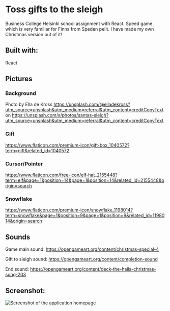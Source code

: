# Toss gifts to the sleigh

Business College Helsinki school assignment with React.
Speed game which is very familiar for Finns from Speden pelit.
I have made my own Christmas version out of it!

## Built with:

React

## Pictures

### Background

Photo by Ella de Kross https://unsplash.com/@elladekross?utm_source=unsplash&utm_medium=referral&utm_content=creditCopyText on https://unsplash.com/s/photos/santas-sleigh?utm_source=unsplash&utm_medium=referral&utm_content=creditCopyText

### Gift

https://www.flaticon.com/premium-icon/gift-box_1040572?term=gift&related_id=1040572

### Cursor/Pointer

https://www.flaticon.com/free-icon/elf-hat_2155448?term=elf&page=1&position=14&page=1&position=14&related_id=2155448&origin=search

### Snowflake

https://www.flaticon.com/premium-icon/snowflake_1198014?term=snowflake&page=1&position=9&page=1&position=9&related_id=1198014&origin=search

## Sounds

Game main sound:
https://opengameart.org/content/christmas-special-4

Gift to sleigh sound:
https://opengameart.org/content/completion-sound

End sound:
https://opengameart.org/content/deck-the-halls-christmas-song-203

## Screenshot:

![Screenshot of the application homepage](Screenshot.png)

